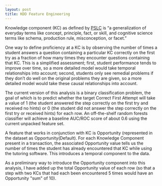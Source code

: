 ```yaml
---
layout: post
title: KDD Feature Engineering
---
```


Knowledge component (KC) as defined by [PSLC](https://pslcdatashop.web.cmu.edu/KDDCup/rules_data_format.jsp) is “a generalization of everyday terms like concept, principle, fact, or skill, and cognitive science terms like schema, production rule, misconception, or facet.”

One way to define proficiency at a KC is by observing the number of times a student answers a question containing a particular KC correctly on the first try as a fraction of how many times they encounter questions containing that KC. This is a simplified assessment; first, student performance tends to improve over time, so a more detailed model would take temporal relationships into account; second, students only see remedial problems if they don’t do well on the original problems they are given, so a more detailed model would take these causal relationships into account.

The current version of this analysis is a binary classification problem, the goal of which is to predict whether the target Correct First Attempt will take a value of 1 (the student answered the step correctly on the first try and received no hints) or 0 (the student did not answer the step correctly on the first try or received hints) for each row. An off-the-shelf random forests classifier will achieve a baseline AUC/ROC score of about 0.6 using the current unpacked feature set. 

A feature that works in conjunction with KC is Opportunity (represented in the dataset as Opportunity(Default). For each Knowledge Component present in a transaction, the associated Opportunity value tells us the number of times the student has already encountered that KC while using the tutoring software. This introduces a temporal component to the data.

As a preliminary way to introduce the Opportunity component into this analysis, I have added up the total Opportunity value of each row (so that a step with two KCs that had each been encountered 5 times would have an Opportunity "sum" of 10). 


